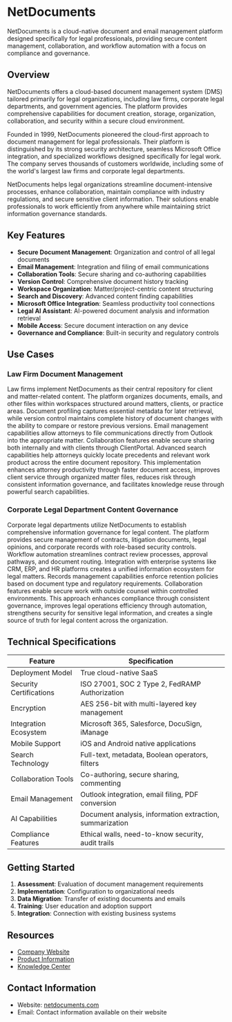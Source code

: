 # NetDocuments

NetDocuments is a cloud-native document and email management platform designed specifically for legal professionals, providing secure content management, collaboration, and workflow automation with a focus on compliance and governance.

## Overview

NetDocuments offers a cloud-based document management system (DMS) tailored primarily for legal organizations, including law firms, corporate legal departments, and government agencies. The platform provides comprehensive capabilities for document creation, storage, organization, collaboration, and security within a secure cloud environment.

Founded in 1999, NetDocuments pioneered the cloud-first approach to document management for legal professionals. Their platform is distinguished by its strong security architecture, seamless Microsoft Office integration, and specialized workflows designed specifically for legal work. The company serves thousands of customers worldwide, including some of the world's largest law firms and corporate legal departments.

NetDocuments helps legal organizations streamline document-intensive processes, enhance collaboration, maintain compliance with industry regulations, and secure sensitive client information. Their solutions enable professionals to work efficiently from anywhere while maintaining strict information governance standards.

## Key Features

- **Secure Document Management**: Organization and control of all legal documents
- **Email Management**: Integration and filing of email communications
- **Collaboration Tools**: Secure sharing and co-authoring capabilities
- **Version Control**: Comprehensive document history tracking
- **Workspace Organization**: Matter/project-centric content structuring
- **Search and Discovery**: Advanced content finding capabilities
- **Microsoft Office Integration**: Seamless productivity tool connections
- **Legal AI Assistant**: AI-powered document analysis and information retrieval
- **Mobile Access**: Secure document interaction on any device
- **Governance and Compliance**: Built-in security and regulatory controls

## Use Cases

### Law Firm Document Management

Law firms implement NetDocuments as their central repository for client and matter-related content. The platform organizes documents, emails, and other files within workspaces structured around matters, clients, or practice areas. Document profiling captures essential metadata for later retrieval, while version control maintains complete history of document changes with the ability to compare or restore previous versions. Email management capabilities allow attorneys to file communications directly from Outlook into the appropriate matter. Collaboration features enable secure sharing both internally and with clients through ClientPortal. Advanced search capabilities help attorneys quickly locate precedents and relevant work product across the entire document repository. This implementation enhances attorney productivity through faster document access, improves client service through organized matter files, reduces risk through consistent information governance, and facilitates knowledge reuse through powerful search capabilities.

### Corporate Legal Department Content Governance

Corporate legal departments utilize NetDocuments to establish comprehensive information governance for legal content. The platform provides secure management of contracts, litigation documents, legal opinions, and corporate records with role-based security controls. Workflow automation streamlines contract review processes, approval pathways, and document routing. Integration with enterprise systems like CRM, ERP, and HR platforms creates a unified information ecosystem for legal matters. Records management capabilities enforce retention policies based on document type and regulatory requirements. Collaboration features enable secure work with outside counsel within controlled environments. This approach enhances compliance through consistent governance, improves legal operations efficiency through automation, strengthens security for sensitive legal information, and creates a single source of truth for legal content across the organization.

## Technical Specifications

| Feature | Specification |
|---------|---------------|
| Deployment Model | True cloud-native SaaS |
| Security Certifications | ISO 27001, SOC 2 Type 2, FedRAMP Authorization |
| Encryption | AES 256-bit with multi-layered key management |
| Integration Ecosystem | Microsoft 365, Salesforce, DocuSign, iManage |
| Mobile Support | iOS and Android native applications |
| Search Technology | Full-text, metadata, Boolean operators, filters |
| Collaboration Tools | Co-authoring, secure sharing, commenting |
| Email Management | Outlook integration, email filing, PDF conversion |
| AI Capabilities | Document analysis, information extraction, summarization |
| Compliance Features | Ethical walls, need-to-know security, audit trails |

## Getting Started

1. **Assessment**: Evaluation of document management requirements
2. **Implementation**: Configuration to organizational needs
3. **Data Migration**: Transfer of existing documents and emails
4. **Training**: User education and adoption support
5. **Integration**: Connection with existing business systems

## Resources

- [Company Website](https://www.netdocuments.com/)
- [Product Information](https://www.netdocuments.com/solutions/document-management-software/)
- [Knowledge Center](https://support.netdocuments.com/)

## Contact Information

- Website: [netdocuments.com](https://www.netdocuments.com/)
- Email: Contact information available on their website
